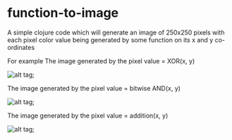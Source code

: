# function-to-image
A simple clojure code which will generate an image of 250x250 pixels with 
each pixel color value being generated by some function on its x and y co-ordinates 

For example 
The image generated by the pixel value = XOR(x, y)


![alt tag](https://cloud.githubusercontent.com/assets/4959064/15708601/f945bab6-281c-11e6-84e4-8c679cc3669f.png);

The image generated by the pixel value = bitwise AND(x, y)


![alt tag](https://cloud.githubusercontent.com/assets/4959064/15708599/f6947528-281c-11e6-9692-bed5ff078268.png);

The image generated by the pixel value = addition(x, y)


![alt tag](https://cloud.githubusercontent.com/assets/4959064/15708600/f70c9c2e-281c-11e6-9d10-4730e0679106.png);
